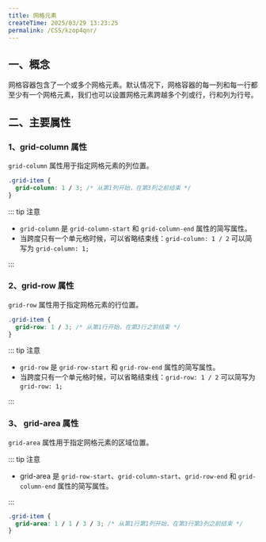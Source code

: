 ```yaml
---
title: 网格元素
createTime: 2025/03/29 13:23:25
permalink: /CSS/kzop4qnr/
---
```


## 一、概念

网格容器包含了一个或多个网格元素。默认情况下，网格容器的每一列和每一行都至少有一个网格元素，我们也可以设置网格元素跨越多个列或行，行和列为行号。

## 二、主要属性

### 1、grid-column 属性

`grid-column` 属性用于指定网格元素的列位置。

```css
.grid-item {
  grid-column: 1 / 3; /* 从第1列开始，在第3列之前结束 */
}
```

::: tip 注意

- `grid-column` 是 `grid-column-start` 和 `grid-column-end` 属性的简写属性。
- 当跨度只有一个单元格时候，可以省略结束线：`grid-column: 1 / 2` 可以简写为 `grid-column: 1;`

:::

### 2、grid-row 属性

`grid-row` 属性用于指定网格元素的行位置。

```css
.grid-item {
  grid-row: 1 / 3; /* 从第1行开始，在第3行之前结束 */
}
```

::: tip 注意

- `grid-row` 是 `grid-row-start` 和 `grid-row-end` 属性的简写属性。
- 当跨度只有一个单元格时候，可以省略结束线：`grid-row: 1 / 2` 可以简写为 `grid-row: 1;`

:::

### 3、 grid-area 属性

`grid-area` 属性用于指定网格元素的区域位置。

::: tip 注意

- grid-area 是 `grid-row-start`、`grid-column-start`、`grid-row-end` 和 `grid-column-end` 属性的简写属性。

:::

```css
.grid-item {
  grid-area: 1 / 1 / 3 / 3; /* 从第1行第1列开始，在第3行第3列之前结束 */
}
```
